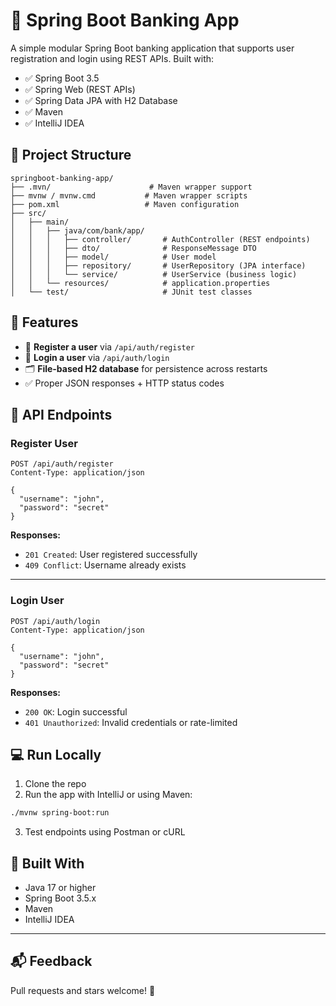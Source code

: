 # 🏦 Spring Boot Banking App

A simple modular Spring Boot banking application that supports user registration and login using REST APIs. Built with:

- ✅ Spring Boot 3.5
- ✅ Spring Web (REST APIs)
- ✅ Spring Data JPA with H2 Database
- ✅ Maven
- ✅ IntelliJ IDEA

## 📂 Project Structure

```
springboot-banking-app/
├── .mvn/                      # Maven wrapper support
├── mvnw / mvnw.cmd           # Maven wrapper scripts
├── pom.xml                   # Maven configuration
├── src/
│   ├── main/
│   │   ├── java/com/bank/app/
│   │   │   ├── controller/       # AuthController (REST endpoints)
│   │   │   ├── dto/              # ResponseMessage DTO
│   │   │   ├── model/            # User model
│   │   │   ├── repository/       # UserRepository (JPA interface)
│   │   │   └── service/          # UserService (business logic)
│   │   └── resources/            # application.properties
│   └── test/                     # JUnit test classes
```

## 🧪 Features

- 🔐 **Register a user** via `/api/auth/register`
- 🔑 **Login a user** via `/api/auth/login`
- 🗂️ **File-based H2 database** for persistence across restarts
- ✅ Proper JSON responses + HTTP status codes

## 📌 API Endpoints

### Register User

```
POST /api/auth/register
Content-Type: application/json

{
  "username": "john",
  "password": "secret"
}
```

**Responses:**
- `201 Created`: User registered successfully
- `409 Conflict`: Username already exists

---

### Login User

```
POST /api/auth/login
Content-Type: application/json

{
  "username": "john",
  "password": "secret"
}
```

**Responses:**
- `200 OK`: Login successful
- `401 Unauthorized`: Invalid credentials or rate-limited

## 💻 Run Locally

1. Clone the repo
2. Run the app with IntelliJ or using Maven:

```bash
./mvnw spring-boot:run
```

3. Test endpoints using Postman or cURL

## 🧰 Built With

- Java 17 or higher
- Spring Boot 3.5.x
- Maven
- IntelliJ IDEA

---

## 📬 Feedback

Pull requests and stars welcome! 🙌
